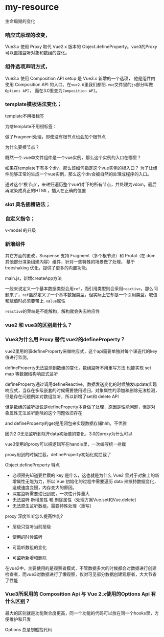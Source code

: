 # my-resource


生命周期的变化

### 响应式原理的改变，

Vue3.x 使用 Proxy 取代 Vue2.x 版本的 Object.defineProperty。vue3的Proxy 可以直接监听对象和数组的变化。

### 组件选项声明方式，

Vue3.x 使用 Composition API setup 是 Vue3.x 新增的一个选项， 他是组件内使用 Composition API 的入口。在`vue2.0`里我们都把`.vue`文件里的`js`部分叫做`Options API`， 而在3.0里变为`Composition API`。

### template模板语法变化；

template不用根标签

为啥template不用很标签：

做了Fragment处理，即使没有根节点也会加个根节点

为什么要根节点？

既然一个.vue单文件组件是一个vue实例，那么这个实例的入口在哪里？

如果在template下有多个div，那么该如何指定这个vue实例的根入口？
为了让组件能够正常的生成一个vue实例，那么这个div会被自然的处理成程序的入口。

通过这个‘根节点’，来递归遍历整个vue‘树’下的所有节点，并处理为vdom，最后再渲染成真正的HTML，插入在正确的位置

### slot 具名插槽语法；

### 自定义指令；

v-model 的升级

### 新增组件

其它方面的更改，Suspense 支持 Fragment（多个根节点）和 Protal（在 dom 其他部分渲染组建内容）组件，针对一些特殊的场景做了处理。 基于 treeshaking 优化，提供了更多的内置功能。

main.js，新增createApp方法





一般来说定义一个基本数据类型会用`ref`，而引用类型则会采用`reactive`，那么问题来了，`ref`虽然定义了一个基本数据类型，但实际上它却是一个引用类型，取值和赋值时必须要带上`.value`属性

`reactive`的弊端是不能解构，解构就会失去响应性





### vue2 和 vue3的区别是什么？



### Vue3为什么用 Proxy 替代 vue2的defineProperty？

vue2里用的事defineProperty来做响应式，这个api需要单独对每个课迭代的key值进行监测。

defineProperty无法监测到数组的变化，数组监听不用重写方法 也能实现 set map 等数据结构响应式监听

defineProperty通过调用defineReactive，数据发送变化的时候触发update实现响应式，当存在多级嵌套的时候需要使用递归，对象属性的添加和删除无法检测，但是存在问题例如对数组监听，所以新增了set和 delete API


但是数组的监听据说是defineProperty本身做了处理，原因是性能问题，但是对象属性无法监听删除的这个问题依旧存在


and defineProperty的get是用闭包来实现数据存储hhh，不优雅

因为2.0无法监听到除开data初始值的变化，3.0的proxy为什么可以

vue3使用的proxy可以把逻辑写在handle里，一次编写统一拦截

proxy用到的时候拦截，defineProperty初始化就拦截了



Object.defineProperty 特点

- 必须预先知道要拦截的 key 是什么，这也就是为什么 Vue2 里对于对象上的新增属性无能为力，所以 Vue 初始化的过程中需要遍历 data 来挟持数据变化，造成速度变慢，内存变大的原因。
- 深度监听需要递归到底，一次性计算量大
- 无法监听 新增属性 和 删除属性（处理方案Vue.set和Vue.delete）
- 无法原生监听数组，需要特殊处理（重写）

proxy 深度监听怎么提高性能?

- 层级只监听当前层级

- 使用的时候监听

- 可监听数组的变化

- 可监听新增和删除

  

在vue2中，主要使用的是观察者模式，不管数据多大的时候都会对数据进行创建检查者，而vue3对数据进行了懒观察，仅对可见部分数据创建观察者，大大节省了性能



### Vue3所采用的 Composition Api 与 Vue 2.x使用的Options Api 有什么区别？

最大的区别就是功能聚合度更高，同一个功能的代码可以放在同一个hooks里，方便维护和开发

Options 总是划船找代码